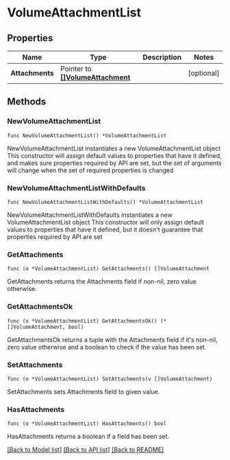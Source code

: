 # VolumeAttachmentList

## Properties

Name | Type | Description | Notes
------------ | ------------- | ------------- | -------------
**Attachments** | Pointer to [**[]VolumeAttachment**](VolumeAttachment.md) |  | [optional] 

## Methods

### NewVolumeAttachmentList

`func NewVolumeAttachmentList() *VolumeAttachmentList`

NewVolumeAttachmentList instantiates a new VolumeAttachmentList object
This constructor will assign default values to properties that have it defined,
and makes sure properties required by API are set, but the set of arguments
will change when the set of required properties is changed

### NewVolumeAttachmentListWithDefaults

`func NewVolumeAttachmentListWithDefaults() *VolumeAttachmentList`

NewVolumeAttachmentListWithDefaults instantiates a new VolumeAttachmentList object
This constructor will only assign default values to properties that have it defined,
but it doesn't guarantee that properties required by API are set

### GetAttachments

`func (o *VolumeAttachmentList) GetAttachments() []VolumeAttachment`

GetAttachments returns the Attachments field if non-nil, zero value otherwise.

### GetAttachmentsOk

`func (o *VolumeAttachmentList) GetAttachmentsOk() (*[]VolumeAttachment, bool)`

GetAttachmentsOk returns a tuple with the Attachments field if it's non-nil, zero value otherwise
and a boolean to check if the value has been set.

### SetAttachments

`func (o *VolumeAttachmentList) SetAttachments(v []VolumeAttachment)`

SetAttachments sets Attachments field to given value.

### HasAttachments

`func (o *VolumeAttachmentList) HasAttachments() bool`

HasAttachments returns a boolean if a field has been set.


[[Back to Model list]](../README.md#documentation-for-models) [[Back to API list]](../README.md#documentation-for-api-endpoints) [[Back to README]](../README.md)


